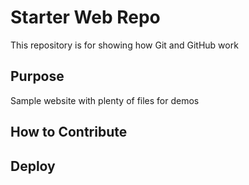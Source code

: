 # Starter Web Repo

This repository is for showing how Git and GitHub work

## Purpose

Sample website with plenty of files for demos

## How to Contribute

## Deploy